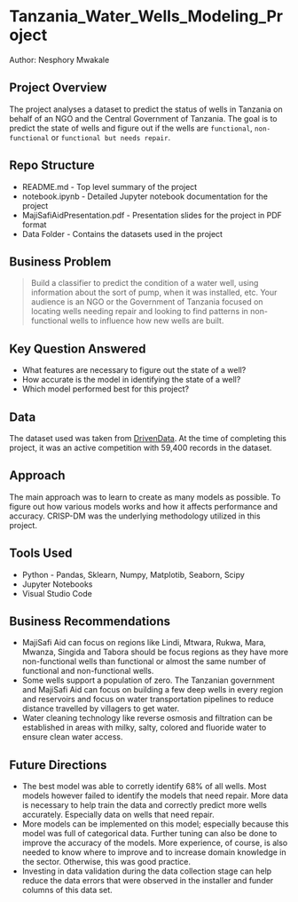 # Tanzania_Water_Wells_Modeling_Project

Author: Nesphory Mwakale

## Project Overview
The project analyses a dataset to predict the status of wells in Tanzania on behalf of an NGO and the Central Government of Tanzania. The goal is to predict the state of wells and figure out if the wells are `functional`, `non-functional` or `functional but needs repair`.

## Repo Structure
* README.md - Top level summary of the project
* notebook.ipynb - Detailed Jupyter notebook documentation for the project
* MajiSafiAidPresentation.pdf - Presentation slides for the project in PDF format
* Data Folder - Contains the datasets used in the project

## Business Problem
> Build a classifier to predict the condition of a water well, using information about the sort of pump, when it was installed, etc. Your audience is an NGO or the Government of Tanzania focused on locating wells needing repair and looking to find patterns in non-functional wells to influence how new wells are built.

## Key Question Answered
* What features are necessary to figure out the state of a well?
* How accurate is the model in identifying the state of a well?
* Which model performed best for this project?

## Data
The dataset used was taken from [DrivenData](https://www.drivendata.org/competitions/7/pump-it-up-data-mining-the-water-table/). At the time of completing this project, it was an active competition with 59,400 records in the dataset.

## Approach
The main approach was to learn to create as many models as possible. To figure out how various models works and how it affects performance and accuracy.
CRISP-DM was the underlying methodology utilized in this project.

## Tools Used
* Python - Pandas, Sklearn, Numpy, Matplotib, Seaborn, Scipy
* Jupyter Notebooks
* Visual Studio Code

## Business Recommendations
* MajiSafi Aid can focus on regions like Lindi, Mtwara, Rukwa, Mara, Mwanza, Singida and Tabora should be focus regions as they have more non-functional wells than functional or almost the same number of functional and non-functional wells.
* Some wells support a population of zero. The Tanzanian government and MajiSafi Aid can focus on building a few deep wells in every region and reservoirs and focus on water transportation pipelines to reduce distance travelled by villagers to get water.
* Water cleaning technology like reverse osmosis and filtration can be established in areas with milky, salty, colored and fluoride water to ensure clean water access.

## Future Directions
* The best model was able to corretly identify 68% of all wells. Most models however failed to identify the models that need repair. More data is necessary to help train the data and correctly predict more wells accurately. Especially data on wells that need repair.
* More models can be implemented on this model; especially because this model was full of categorical data. Further tuning can also be done to improve the accuracy of the models. More experience, of course, is also needed to know where to improve and to increase domain knowledge in the sector. Otherwise, this was good practice.
* Investing in data validation during the data collection stage can help reduce the data errors that were observed in the installer and funder columns of this data set.
